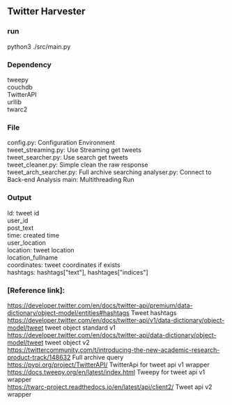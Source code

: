 ## Twitter Harvester

### run
python3 ./src/main.py
### Dependency
tweepy        
couchdb        
TwitterAPI        
urllib        
twarc2         
### File
config.py: Configuration Environment       
tweet_streaming.py: Use Streaming get tweets      
tweet_searcher.py: Use search get tweets      
tweet_cleaner.py: Simple clean the raw response            
tweet_arch_searcher.py: Full archive searching 
analyser.py: Connect to Back-end Analysis
main: Multithreading Run
### Output
Id: tweet id     
user_id     
post_text     
time: created time     
user_location     
location: tweet location     
location_fullname     
coordinates: tweet coordinates if exists     
hashtags: hashtags["text"], hashtages["indices"]     
### [Reference link]: 
https://developer.twitter.com/en/docs/twitter-api/premium/data-dictionary/object-model/entities#hashtags
Tweet hashtags
https://developer.twitter.com/en/docs/twitter-api/v1/data-dictionary/object-model/tweet 
tweet object standard v1     
https://developer.twitter.com/en/docs/twitter-api/data-dictionary/object-model/tweet
tweet object v2      
https://twittercommunity.com/t/introducing-the-new-academic-research-product-track/148632
Full archive query      
https://pypi.org/project/TwitterAPI/
TwitterApi for tweet api v1 wrapper     
https://docs.tweepy.org/en/latest/index.html
Tweepy for tweet api v1 wrapper     
https://twarc-project.readthedocs.io/en/latest/api/client2/
Tweet api v2 wrapper     
